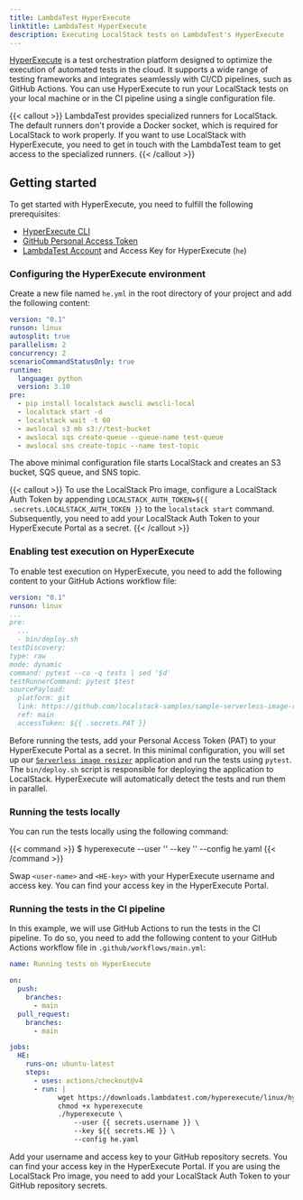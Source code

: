 ```yaml
---
title: LambdaTest HyperExecute
linktitle: LambdaTest HyperExecute
description: Executing LocalStack tests on LambdaTest's HyperExecute
---
```


[HyperExecute](https://www.lambdatest.com/hyperexecute) is a test orchestration platform designed to optimize the execution of automated tests in the cloud.
It supports a wide range of testing frameworks and integrates seamlessly with CI/CD pipelines, such as GitHub Actions.
You can use HyperExecute to run your LocalStack tests on your local machine or in the CI pipeline using a single configuration file.

{{< callout >}}
LambdaTest provides specialized runners for LocalStack.
The default runners don't provide a Docker socket, which is required for LocalStack to work properly.
If you want to use LocalStack with HyperExecute, you need to get in touch with the LambdaTest team to get access to the specialized runners.
{{< /callout >}}

## Getting started

To get started with HyperExecute, you need to fulfill the following prerequisites:

- [HyperExecute CLI](https://www.lambdatest.com/support/docs/hyperexecute-cli-run-tests-on-hyperexecute-grid/)
- [GitHub Personal Access Token](https://docs.github.com/en/authentication/keeping-your-account-and-data-secure/managing-your-personal-access-tokens)
- [LambdaTest Account](https://hyperexecute.lambdatest.com/) and Access Key for HyperExecute (`he`)

### Configuring the HyperExecute environment

Create a new file named `he.yml` in the root directory of your project and add the following content:

```yaml
version: "0.1"
runson: linux
autosplit: true
parallelism: 2
concurrency: 2
scenarioCommandStatusOnly: true
runtime:
  language: python
  version: 3.10
pre:
  - pip install localstack awscli awscli-local
  - localstack start -d
  - localstack wait -t 60
  - awslocal s3 mb s3://test-bucket
  - awslocal sqs create-queue --queue-name test-queue
  - awslocal sns create-topic --name test-topic
```

The above minimal configuration file starts LocalStack and creates an S3 bucket, SQS queue, and SNS topic.

{{< callout >}}
To use the LocalStack Pro image, configure a LocalStack Auth Token by appending `LOCALSTACK_AUTH_TOKEN=${{ .secrets.LOCALSTACK_AUTH_TOKEN }}` to the `localstack start` command.
Subsequently, you need to add your LocalStack Auth Token to your HyperExecute Portal as a secret.
{{< /callout >}}

### Enabling test execution on HyperExecute

To enable test execution on HyperExecute, you need to add the following content to your GitHub Actions workflow file:

```yaml
version: "0.1"
runson: linux
...
pre:
  ...
  - bin/deploy.sh
testDiscovery:
type: raw
mode: dynamic
command: pytest --co -q tests | sed '$d'
testRunnerCommand: pytest $test
sourcePayload:
  platform: git
  link: https://github.com/localstack-samples/sample-serverless-image-resizer-s3-lambda
  ref: main
  accessToken: ${{ .secrets.PAT }}
```

Before running the tests, add your Personal Access Token (PAT) to your HyperExecute Portal as a secret.
In this minimal configuration, you will set up our [`Serverless image resizer`](https://github.com/localstack-samples/sample-serverless-image-resizer-s3-lambda) application and run the tests using `pytest`.
The `bin/deploy.sh` script is responsible for deploying the application to LocalStack.
HyperExecute will automatically detect the tests and run them in parallel.

### Running the tests locally

You can run the tests locally using the following command:

{{< command >}}
$ hyperexecute --user '<user-name>' --key '<HE-key>' --config he.yaml
{{< /command >}}

Swap `<user-name>` and `<HE-key>` with your HyperExecute username and access key.
You can find your access key in the HyperExecute Portal.

### Running the tests in the CI pipeline

In this example, we will use GitHub Actions to run the tests in the CI pipeline.
To do so, you need to add the following content to your GitHub Actions workflow file in `.github/workflows/main.yml`:

```yaml
name: Running tests on HyperExecute

on:
  push:
    branches:
      - main
  pull_request:
    branches:
      - main

jobs:
  HE:
    runs-on: ubuntu-latest
    steps:
      - uses: actions/checkout@v4
      - run: |
            wget https://downloads.lambdatest.com/hyperexecute/linux/hyperexecute
            chmod +x hyperexecute
            ./hyperexecute \
                --user {{ secrets.username }} \
                --key ${{ secrets.HE }} \
                --config he.yaml
```

Add your username and access key to your GitHub repository secrets.
You can find your access key in the HyperExecute Portal.
If you are using the LocalStack Pro image, you need to add your LocalStack Auth Token to your GitHub repository secrets.
